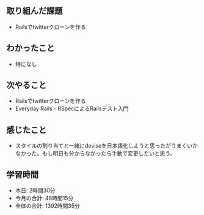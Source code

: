 ## 取り組んだ課題
- Railsでtwitterクローンを作る
## わかったこと
- 特になし
## 次やること
- Railsでtwitterクローンを作る
- Everyday Rails - RSpecによるRailsテスト入門
## 感じたこと
- スタイルの割り当てと一緒にdeviseを日本語化しようと思ったがうまくいかなかった。もし明日も分からなかったら手動で変更したいと思う。
## 学習時間
- 本日: 2時間30分
- 今月の合計: 48時間15分
- 全体の合計: 1392時間35分
